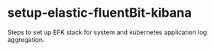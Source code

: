 # setup-elastic-fluentBit-kibana
Steps to set up EFK stack for system and kubernetes application log aggregation.
